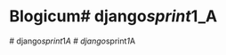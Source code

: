 # Blogicum#   d j a n g o _ s p r i n t _ 1 _ A  
 #   d j a n g o _ s p r i n t _ 1 _ A  
 #   d j a n g o _ s p r i n t _ 1 _ A  
 